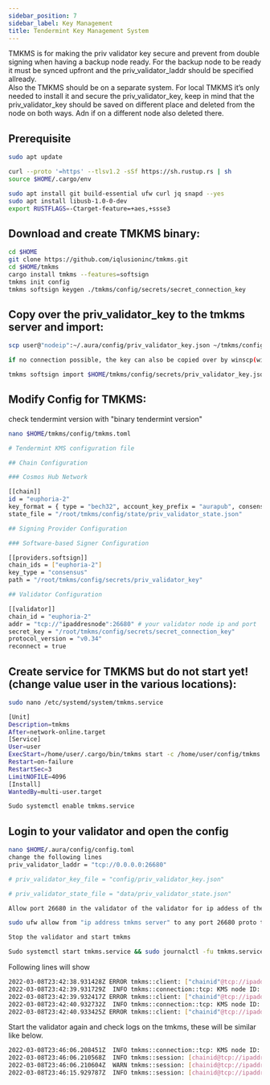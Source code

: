 ```yaml
---
sidebar_position: 7
sidebar_label: Key Management
title: Tendermint Key Management System
---
```


TMKMS is for making the priv validator key secure and prevent from double signing when having a backup node ready. 
For the backup node to be ready it must be synced upfront and the priv_validator_laddr should be specified allready.  
Also the TMKMS should be on a separate system. 
For local TMKMS it’s only needed to install it and secure the priv_validator_key, keep in mind that the priv_validator_key should be saved on different place and deleted from the node on both ways. Adn if on a different node also deleted there.

## Prerequisite
```bash
sudo apt update

curl --proto '=https' --tlsv1.2 -sSf https://sh.rustup.rs | sh
source $HOME/.cargo/env

sudo apt install git build-essential ufw curl jq snapd --yes
sudo apt install libusb-1.0-0-dev
export RUSTFLAGS=-Ctarget-feature=+aes,+ssse3
```

## Download and create TMKMS binary:
```bash
cd $HOME
git clone https://github.com/iqlusioninc/tmkms.git
cd $HOME/tmkms
cargo install tmkms --features=softsign
tmkms init config
tmkms softsign keygen ./tmkms/config/secrets/secret_connection_key
```

## Copy over the priv_validator_key to the tmkms server and import: 
```bash
scp user@"nodeip":~/.aura/config/priv_validator_key.json ~/tmkms/config/secrets

if no connection possible, the key can also be copied over by winscp(windows) or cyberduck(mac)

tmkms softsign import $HOME/tmkms/config/secrets/priv_validator_key.json $HOME/tmkms/config/secrets/priv_validator_key
```

## Modify Config for TMKMS:
check tendermint version with "binary tendermint version"
```bash
nano $HOME/tmkms/config/tmkms.toml

# Tendermint KMS configuration file

## Chain Configuration

### Cosmos Hub Network

[[chain]]
id = "euphoria-2"
key_format = { type = "bech32", account_key_prefix = "aurapub", consensus_key_prefix = "auravalconspub" }
state_file = "/root/tmkms/config/state/priv_validator_state.json"

## Signing Provider Configuration

### Software-based Signer Configuration

[[providers.softsign]]
chain_ids = ["euphoria-2"]
key_type = "consensus"
path = "/root/tmkms/config/secrets/priv_validator_key"

## Validator Configuration

[[validator]]
chain_id = "euphoria-2"
addr = "tcp://"ipaddresnode":26680" # your validator node ip and port
secret_key = "/root/tmkms/config/secrets/secret_connection_key"
protocol_version = "v0.34"
reconnect = true
```

## Create service for TMKMS but do not start yet! (change value user in the various locations):
```bash
sudo nano /etc/systemd/system/tmkms.service

[Unit]
Description=tmkms
After=network-online.target
[Service]
User=user
ExecStart=/home/user/.cargo/bin/tmkms start -c /home/user/config/tmkms.toml
Restart=on-failure
RestartSec=3
LimitNOFILE=4096
[Install]
WantedBy=multi-user.target

Sudo systemctl enable tmkms.service
```


## Login to your validator and open the config
```bash
nano $HOME/.aura/config/config.toml
change the following lines
priv_validator_laddr = "tcp://0.0.0.0:26680"

# priv_validator_key_file = "config/priv_validator_key.json"

# priv_validator_state_file = "data/priv_validator_state.json"

Allow port 26680 in the validator of the validator for ip addess of the tmkms server

sudo ufw allow from "ip address tmkms server" to any port 26680 proto tcp

Stop the validator and start tmkms

Sudo systemctl start tmkms.service && sudo journalctl -fu tmkms.service
```

Following lines will show
```bash
2022-03-08T23:42:38.931428Z ERROR tmkms::client: ["chainid"@tcp://ipaddresnode:26680] I/O error: Connection refused (os error 111)
2022-03-08T23:42:39.931729Z  INFO tmkms::connection::tcp: KMS node ID: 948f8fee83f7715f99b8b8a53d746ef00e7b0d9e
2022-03-08T23:42:39.932417Z ERROR tmkms::client: ["chainid"@tcp://ipaddresnode:26680] I/O error: Connection refused (os error 111)
2022-03-08T23:42:40.932732Z  INFO tmkms::connection::tcp: KMS node ID: 948f8fee83f7715f99b8b8a53d746ef00e7b0d9e
2022-03-08T23:42:40.933425Z ERROR tmkms::client: ["chainid"@tcp://ipaddresnode:26680] I/O error: Connection refused (os error 111)
```

Start the validator again and check logs on the tmkms, these will be similar like below.
```bash
2022-03-08T23:46:06.208451Z  INFO tmkms::connection::tcp: KMS node ID: 
2022-03-08T23:46:06.210568Z  INFO tmkms::session: [chainid@tcp://ipaddresnode:26680] connected to validator successfully
2022-03-08T23:46:06.210604Z  WARN tmkms::session: [chainid@tcp://ipaddresnode:26680]: unverified validator peer ID! ()
2022-03-08T23:46:15.929787Z  INFO tmkms::session: [chainid@tcp://ipaddresnode:26680] signed PreCommit:<nil> at h/r/s 3399910/0/2 (0 ms)
```
